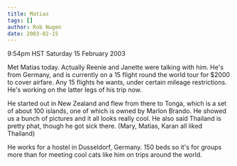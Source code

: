 ```yaml
---
title: Matias
tags: []
author: Rob Nugen
date: 2003-02-15
---
```


<p class=date>9:54pm HST Saturday 15 February 2003</p>

<p>Met Matias today.  Actually Reenie and Janette were talking with
him.  He's from Germany, and is currently on a 15 flight round the
world tour for $2000 to cover airfare.  Any 15 flights he wants, under
certain mileage restrictions.  He's working on the latter legs of his
trip now.</p>

<p>He started out in New Zealand and flew from there to Tonga, which
is a set of about 100 islands, one of which is owned by Marlon
Brando.  He showed us a bunch of pictures and it all looks really
cool.  He also said Thailand is pretty phat, though he got sick
there.  (Mary, Matias, Karan all liked Thailand)</p>

<p>He works for a hostel in Dusseldorf, Germany. 150 beds so
it's for groups more than for meeting cool cats like him on trips
around the world.</p>

